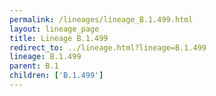 ```yaml
---
permalink: /lineages/lineage_B.1.499.html
layout: lineage_page
title: Lineage B.1.499
redirect_to: ../lineage.html?lineage=B.1.499
lineage: B.1.499
parent: B.1
children: ['B.1.499']
---
```

